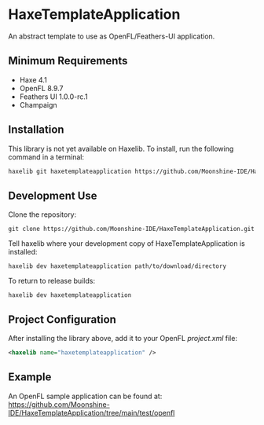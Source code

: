 # HaxeTemplateApplication

An abstract template to use as OpenFL/Feathers-UI application.

## Minimum Requirements

- Haxe 4.1
- OpenFL 8.9.7
- Feathers UI 1.0.0-rc.1
- Champaign

## Installation

This library is not yet available on Haxelib. To install, run the following command in a terminal:

```sh
haxelib git haxetemplateapplication https://github.com/Moonshine-IDE/HaxeTemplateApplication.git
```

## Development Use

Clone the repository:

    git clone https://github.com/Moonshine-IDE/HaxeTemplateApplication.git

Tell haxelib where your development copy of HaxeTemplateApplication is installed:

    haxelib dev haxetemplateapplication path/to/download/directory

To return to release builds:

    haxelib dev haxetemplateapplication

## Project Configuration

After installing the library above, add it to your OpenFL _project.xml_ file:

```xml
<haxelib name="haxetemplateapplication" />
```

## Example

An OpenFL sample application can be found at:
https://github.com/Moonshine-IDE/HaxeTemplateApplication/tree/main/test/openfl
